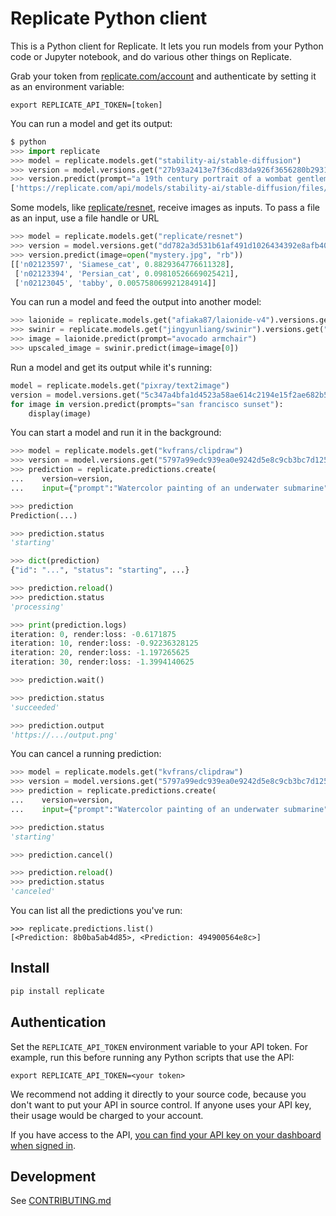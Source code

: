 # Replicate Python client

This is a Python client for Replicate. It lets you run models from your Python code or Jupyter notebook, and do various other things on Replicate.

Grab your token from [replicate.com/account](https://replicate.com/account) and authenticate by setting it as an environment variable:

```
export REPLICATE_API_TOKEN=[token]
```

You can run a model and get its output:

```python
$ python
>>> import replicate
>>> model = replicate.models.get("stability-ai/stable-diffusion")
>>> version = model.versions.get("27b93a2413e7f36cd83da926f3656280b2931564ff050bf9575f1fdf9bcd7478")
>>> version.predict(prompt="a 19th century portrait of a wombat gentleman")
['https://replicate.com/api/models/stability-ai/stable-diffusion/files/50fcac81-865d-499e-81ac-49de0cb79264/out-0.png']
```

Some models, like [replicate/resnet](/replicate/resnet), receive images as inputs. To pass a file as an input, use a file handle or URL

```python
>>> model = replicate.models.get("replicate/resnet")
>>> version = model.versions.get("dd782a3d531b61af491d1026434392e8afb40bfb53b8af35f727e80661489767")
>>> version.predict(image=open("mystery.jpg", "rb"))
[['n02123597', 'Siamese_cat', 0.8829364776611328],
 ['n02123394', 'Persian_cat', 0.09810526669025421],
 ['n02123045', 'tabby', 0.005758069921284914]]
```

You can run a model and feed the output into another model:

```python
>>> laionide = replicate.models.get("afiaka87/laionide-v4").versions.get("b21cbe271e65c1718f2999b038c18b45e21e4fba961181fbfae9342fc53b9e05")
>>> swinir = replicate.models.get("jingyunliang/swinir").versions.get("660d922d33153019e8c263a3bba265de882e7f4f70396546b6c9c8f9d47a021a")
>>> image = laionide.predict(prompt="avocado armchair")
>>> upscaled_image = swinir.predict(image=image[0])
```

Run a model and get its output while it's running:

```python
model = replicate.models.get("pixray/text2image")
version = model.versions.get("5c347a4bfa1d4523a58ae614c2194e15f2ae682b57e3797a5bb468920aa70ebf")
for image in version.predict(prompts="san francisco sunset"):
    display(image)
```

You can start a model and run it in the background:

```python
>>> model = replicate.models.get("kvfrans/clipdraw")
>>> version = model.versions.get("5797a99edc939ea0e9242d5e8c9cb3bc7d125b1eac21bda852e5cb79ede2cd9b")
>>> prediction = replicate.predictions.create(
...    version=version,
...    input={"prompt":"Watercolor painting of an underwater submarine"})

>>> prediction
Prediction(...)

>>> prediction.status
'starting'

>>> dict(prediction)
{"id": "...", "status": "starting", ...}

>>> prediction.reload()
>>> prediction.status
'processing'

>>> print(prediction.logs)
iteration: 0, render:loss: -0.6171875
iteration: 10, render:loss: -0.92236328125
iteration: 20, render:loss: -1.197265625
iteration: 30, render:loss: -1.3994140625

>>> prediction.wait()

>>> prediction.status
'succeeded'

>>> prediction.output
'https://.../output.png'
```

You can cancel a running prediction:

```python
>>> model = replicate.models.get("kvfrans/clipdraw")
>>> version = model.versions.get("5797a99edc939ea0e9242d5e8c9cb3bc7d125b1eac21bda852e5cb79ede2cd9b")
>>> prediction = replicate.predictions.create(
...    version=version,
...    input={"prompt":"Watercolor painting of an underwater submarine"})

>>> prediction.status
'starting'

>>> prediction.cancel()

>>> prediction.reload()
>>> prediction.status
'canceled'
```

You can list all the predictions you've run:

```
>>> replicate.predictions.list()
[<Prediction: 8b0ba5ab4d85>, <Prediction: 494900564e8c>]
```

## Install

```sh
pip install replicate
```

## Authentication

Set the `REPLICATE_API_TOKEN` environment variable to your API token. For example, run this before running any Python scripts that use the API:

```
export REPLICATE_API_TOKEN=<your token>
```

We recommend not adding it directly to your source code, because you don't want to put your API in source control. If anyone uses your API key, their usage would be charged to your account.

If you have access to the API, [you can find your API key on your dashboard when signed in](https://replicate.com).

## Development

See [CONTRIBUTING.md](CONTRIBUTING.md)

